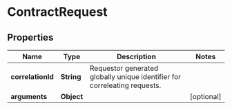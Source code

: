 
# ContractRequest

## Properties
Name | Type | Description | Notes
------------ | ------------- | ------------- | -------------
**correlationId** | **String** | Requestor generated globally unique identifier for correleating requests. | 
**arguments** | **Object** |  |  [optional]



